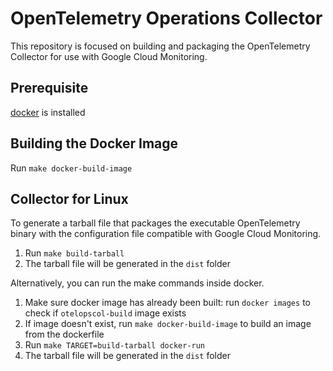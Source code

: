 # OpenTelemetry Operations Collector

This repository is focused on building and packaging the OpenTelemetry Collector for use with Google Cloud Monitoring.

## Prerequisite

[docker](https://docs.docker.com/engine/install/) is installed

## Building the Docker Image

Run `make docker-build-image`

## Collector for Linux

To generate a tarball file that packages the executable OpenTelemetry binary with the configuration file compatible with Google Cloud Monitoring.
1. Run `make build-tarball`
2. The tarball file will be generated in the `dist` folder

Alternatively, you can  run the make commands inside docker.
1. Make sure docker image has already been built: run `docker images` to check if `otelopscol-build` image exists
2. If image doesn't exist, run `make docker-build-image` to build an image from the dockerfile
2. Run `make TARGET=build-tarball docker-run`
3. The tarball file will be generated in the `dist` folder
